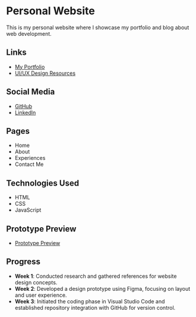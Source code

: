# Personal Website
This is my personal website where I showcase my portfolio and blog about web development.

## Links
- [My Portfolio](https://taqwarmdn.com)
- [UI/UX Design Resources](https://www.figma.com/proto/fWa3JGk7czd4UP135KfhAz/Taqwa-Design?node-id=745-3&t=0nzDaGSv0WhrSUgP-1)

## Social Media
- [GitHub](https://github.com/Taqwa21)
- [LinkedIn](https://www.linkedin.com/in/taqwa-amni-ramadhan-2158a4262/)

## Pages
- Home
- About
- Experiences
- Contact Me

## Technologies Used
- HTML
- CSS
- JavaScript

## Prototype Preview
- [Prototype Preview](https://www.figma.com/proto/fWa3JGk7czd4UP135KfhAz/Taqwa-Design?node-id=747-349&t=0nzDaGSv0WhrSUgP-1)

## Progress
- **Week 1**: Conducted research and gathered references for website design concepts.  
- **Week 2**: Developed a design prototype using Figma, focusing on layout and user experience.  
- **Week 3**: Initiated the coding phase in Visual Studio Code and established repository integration with GitHub for version control.